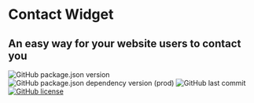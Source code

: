 # Contact Widget
## An easy way for your website users to contact you

 ![GitHub package.json version](https://img.shields.io/github/package-json/v/vhenriqueortolan/contact-widget?style=for-the-badge) ![GitHub package.json dependency version (prod)](https://img.shields.io/github/package-json/dependency-version/vhenriqueortolan/contact-widget/react?style=for-the-badge) ![GitHub last commit](https://img.shields.io/github/last-commit/vhenriqueortolan/contact-widget?style=for-the-badge) [![GitHub license](https://img.shields.io/github/license/vhenriqueortolan/contact-widget?style=for-the-badge)](https://github.com/vhenriqueortolan/contact-widget)

